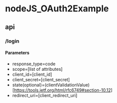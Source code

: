 # nodeJS_OAuth2Example


## api
### /login
#### Parameters
- response_type=code
- scope=[list of attributes]
- client_id=[client_id]
- client_secret=[client_secret]
- state(optional)=(clientValidationValue)[https://tools.ietf.org/html/rfc6749#section-10.12]
- redirect_uri=[client_redirect_uri]
